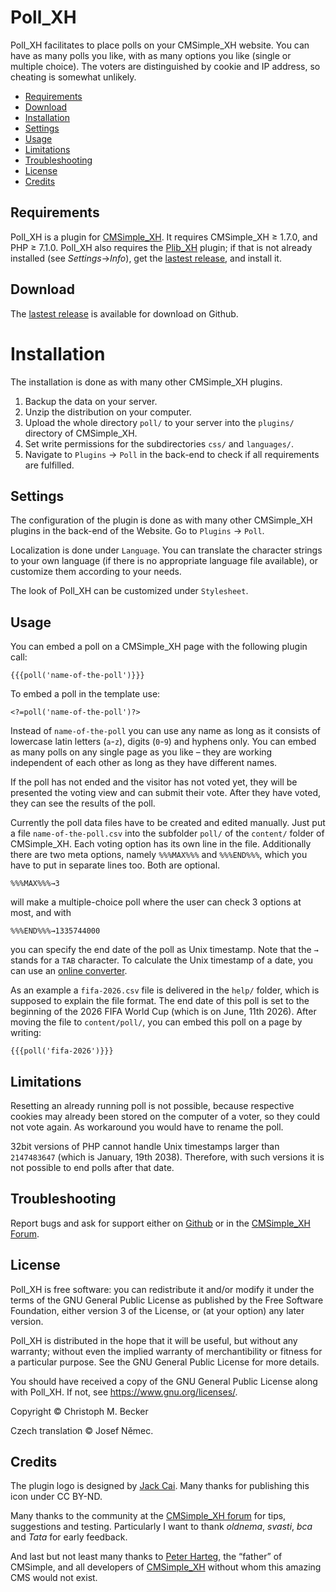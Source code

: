 # Poll_XH

Poll_XH facilitates to place polls on your CMSimple_XH website. You can have
as many polls you like, with as many options you like (single or multiple
choice). The voters are distinguished by cookie and IP address, so cheating
is somewhat unlikely.

- [Requirements](#requirements)
- [Download](#download)
- [Installation](#installation)
- [Settings](#settings)
- [Usage](#usage)
- [Limitations](#limitations)
- [Troubleshooting](#troubleshooting)
- [License](#license)
- [Credits](#credits)

## Requirements

Poll_XH is a plugin for [CMSimple_XH](https://www.cmsimple-xh.org/).
It requires CMSimple_XH ≥ 1.7.0, and PHP ≥ 7.1.0.
Poll_XH also requires the [Plib_XH](https://github.com/cmb69/plib_xh) plugin;
if that is not already installed (see *Settings*→*Info*),
get the [lastest release](https://github.com/cmb69/plib_xh/releases/latest),
and install it.

## Download

The [lastest release](https://github.com/cmb69/poll_xh/releases/latest)
is available for download on Github.

# Installation

The installation is done as with many other CMSimple_XH plugins.

1. Backup the data on your server.
1. Unzip the distribution on your computer.
1. Upload the whole directory `poll/` to your server into
   the `plugins/` directory of CMSimple_XH.
1. Set write permissions for the subdirectories `css/` and `languages/`.
1. Navigate to `Plugins` → `Poll` in the back-end to check
   if all requirements are fulfilled.

## Settings

The configuration of the plugin is done as with many other CMSimple_XH plugins
in the back-end of the Website. Go to `Plugins` → `Poll`.

Localization is done under `Language`. You can translate the character
strings to your own language (if there is no appropriate language file
available), or customize them according to your needs.

The look of Poll_XH can be customized under `Stylesheet`.

## Usage

You can embed a poll on a CMSimple_XH page with the following plugin call:

    {{{poll('name-of-the-poll')}}}

To embed a poll in the template use:

    <?=poll('name-of-the-poll')?>

Instead of `name-of-the-poll` you can use any name as long as it consists
of lowercase latin letters (`a`-`z`), digits (`0`-`9`) and hyphens only.
You can embed as many polls on any single page as you like –
they are working independent of each other as long as they have different names.

If the poll has not ended and the visitor has not voted yet, they will be
presented the voting view and can submit their vote. After they have voted,
they can see the results of the poll.

Currently the poll data files have to be created and edited manually.
Just put a file `name-of-the-poll.csv` into the subfolder
`poll/` of the `content/` folder of CMSimple_XH.
Each voting option has its own line in the file.
Additionally there are two meta options, namely `%%%MAX%%%` and `%%%END%%%`,
which you have to put in separate lines too. Both are optional.

    %%%MAX%%%→3

will make a multiple-choice poll where the user can check 3 options at most,
and with

    %%%END%%%→1335744000

you can specify the end date of the poll as Unix timestamp.
Note that the `→` stands for a `TAB` character.
To calculate the Unix timestamp of a date, you can use an
[online converter](https://www.onlineconversion.com/unix_time.htm).

As an example a `fifa-2026.csv` file is delivered in the
`help/` folder, which is supposed to explain the file format.
The end date of this poll is set to the beginning of the 2026 FIFA World Cup
(which is on June, 11th 2026).
After moving the file to `content/poll/`,
you can embed this poll on a page by writing:

    {{{poll('fifa-2026')}}}

## Limitations

Resetting an already running poll is not possible, because respective
cookies may already been stored on the computer of a voter, so they could
not vote again. As workaround you would have to rename the poll.

32bit versions of PHP cannot handle Unix timestamps larger than `2147483647`
(which is January, 19th 2038). Therefore, with such versions it is not
possible to end polls after that date.

## Troubleshooting

Report bugs and ask for support either on [Github](https://github.com/cmb69/imgzoom_xh/issues)
or in the [CMSimple_XH Forum](https://cmsimpleforum.com/).

## License

Poll_XH is free software: you can redistribute it and/or modify it
under the terms of the GNU General Public License as published
by the Free Software Foundation, either version 3 of the License,
or (at your option) any later version.

Poll_XH is distributed in the hope that it will be useful,
but without any warranty; without even the implied warranty of merchantibility
or fitness for a particular purpose.
See the GNU General Public License for more details.

You should have received a copy of the GNU General Public License
along with Poll_XH. If not, see https://www.gnu.org/licenses/.

Copyright © Christoph M. Becker

Czech translation © Josef Němec.

## Credits

The plugin logo is designed by [Jack Cai](https://www.doublejdesign.co.uk/).
Many thanks for publishing this icon under CC BY-ND.

Many thanks to the community at the [CMSimple_XH forum](https://www.cmsimpleforum.com)
for tips, suggestions and testing. Particularly I want to thank
*oldnema*, *svasti*, *bca* and *Tata* for early feedback.

And last but not least many thanks to [Peter Harteg](https://www.harteg.dk/),
the “father” of CMSimple, and all developers of [CMSimple_XH](https://www.cmsimple-xh.org/)
without whom this amazing CMS would not exist.
